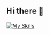 ## Hi there 👋


[![My Skills](https://skillicons.dev/icons?i=python,cs,unity,blender,latex,lua,vscode&perline=8)](https://skillicons.dev)

<!--
**Gryphon-P/Gryphon-P** is a ✨ _special_ ✨ repository because its `README.md` (this file) appears on your GitHub profile.

Here are some ideas to get you started:

- 🔭 I’m currently working on ...
- 🌱 I’m currently learning ...
- 👯 I’m looking to collaborate on ...
- 🤔 I’m looking for help with ...
- 💬 Ask me about ...
- 📫 How to reach me: ...
- 😄 Pronouns: ...
- ⚡ Fun fact: ...
-->
